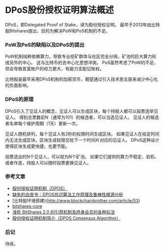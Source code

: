 # DPoS股份授权证明算法概述

DPoS，即Delegated Proof of Stake，译为股份授权证明。
最早于2013年由比特股Bitshares提出，目的为解决PoW和PoS机制的不足。

### PoW及PoS的缺陷以及DPoS的提出

PoW机制纯粹依赖算力，导致专业挖矿群体与社区完全分隔，矿池的巨大算力形成另外的中心。
这与比特币的去中心化思想冲突。
PoS虽然考虑了PoW的不足，但会导致首富账户的权力更大，有能力支配记账权。

比特股是最早采用DPoS机制的加密货币，期望通过引入技术民主层来减少中心化的负面影响。

### DPoS的原理

DPoS引入了见证人的概念，见证人可以生成区块，每个持股人都可以投票选举见证人。
得到总票数前N（通常为101）的候选者，可以当选见证人。
见证人的候选者名单每个维护周期（1天）更新一次。

见证人随机排列，每个见证人有2秒的权限时间生成区块。
如果见证人在给定时间内无法生成区块，区块生成权限交给下一个时间片对应的见证人。
DPoS这种设计使得区块生成更快捷，也更节能。

投票选出的N个见证人，可以视为N个矿池。
如果它们提供的算力不稳定、宕机、或者作恶，持股人可以随时投票更换见证人。

### 参考文章

* [股份授权证明机制（DPOS）](http://blog.sina.com.cn/s/blog_6ab284e40102v0nw.html)
* [缺失的白皮书：DPOS共识算法工作原理及鲁棒性根源分析](https://www.leiphone.com/news/201706/JfsBmaf6Y0ZtV11R.html)
* [比特股环境搭建)(http://www.blockchainbrother.com/article/53)
* [bitshares-core](https://github.com/bitshares/bitshares-core)
* [浅析 BitShares 2.0 的引荐机制及终身会员的各种玩法](http://8btc.com/thread-38026-1-1.html)
* [股份授权证明机制简介（DPOS Consensus Algorithm）](https://www.jianshu.com/p/3d9c751b2ac8)

### 后记

待续。











